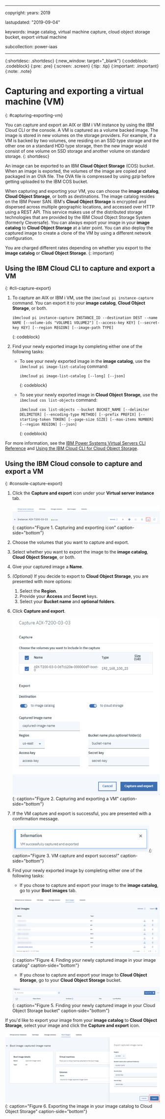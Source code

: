 ﻿---

copyright:
  years: 2019

lastupdated: "2019-09-04"

keywords: image catalog, virtual machine capture, cloud object storage bucket, export virtual machine

subcollection: power-iaas

---

{:shortdesc: .shortdesc}
{:new_window: target="_blank"}
{:codeblock: .codeblock}
{:pre: .pre}
{:screen: .screen}
{:tip: .tip}
{:important: .important}
{:note: .note}

# Capturing and exporting a virtual machine (VM)
{: #capturing-exporting-vm}

You can capture and export an AIX or IBM i VM instance by using the IBM Cloud CLI or the console. A VM is captured as a volume backed image. The image is stored in new volumes on the storage providers. For example, if a VM is backed by two volumes, one residing on an SSD type storage and the other one on a standard HDD type storage, then the new image would consist of one volume on SSD storage and another volume on standard storage.
{: shortdesc}

An image can be exported to an IBM **Cloud Object Storage** (COS) bucket. When an image is exported, the volumes of the image are copied and packaged in an OVA file. The OVA file is compressed by using _gzip_ before getting uploaded to the IBM COS bucket.

When capturing and exporting your VM, you can choose the **image catalog**, **Cloud Object Storage**, or both as destinations. The image catalog resides on the IBM Power SAN. IBM's **Cloud Object Storage** is encrypted and dispersed across multiple geographic locations, and accessed over HTTP using a REST API. This service makes use of the distributed storage technologies that are provided by the IBM Cloud Object Storage System (formerly Cleversafe). You can always export your image in your **image catalog** to **Cloud Object Storage** at a later point. You can also deploy the captured image to create a clone of the VM by using a different network configuration.

You are charged different rates depending on whether you export to the **image catalog** or **Cloud Object Storage**.
{: important}

## Using the IBM Cloud CLI to capture and export a VM
{: #cli-capture-export}

1. To capture an AIX or IBM i VM, use the `ibmcloud pi instance-capture` command. You can export it to your **image catalog**, **Cloud Object Storage**, or both.

    ```shell
    ibmcloud pi instance-capture INSTANCE_ID --destination DEST --name NAME [--volume-ids "VOLUME1 VOLUME2"] [--access-key KEY] [--secret-key KEY] [--region REGION] [--image-path TYPE]
    ```
    {: codeblock}

2. Find your newly exported image by completing either one of the following tasks:

    - To see your newly exported image in the **image catalog**, use the `ibmcloud pi image-list-catalog` command:

        ```shell
        ibmcloud pi image-list-catalog [--long] [--json]
        ```
        {: codeblock}

    - To see your newly exported image in **Cloud Object Storage**, use the `ibmcloud cos list-objects` command:

        ```shell
        ibmcloud cos list-objects --bucket BUCKET_NAME [--delimiter DELIMITER] [--encoding-type METHOD] [--prefix PREFIX] [--starting-token TOKEN] [--page-size SIZE] [--max-items NUMBER] [--region REGION] [--json]
        ```
        {: codeblock}

For more information, see the [IBM Power Systems Virtual Servers CLI Reference](/docs/power-iaas-cli-plugin?topic=power-iaas-cli-plugin-power-iaas-cli-reference#power-iaas-cli-before) and [Using the IBM Cloud CLI for Cloud Object Storage](/docs/services/cloud-object-storage?topic=cloud-object-storage-ic-use-the-ibm-cli#delete-bucket-cors).

## Using the IBM Cloud console to capture and export a VM
{: #console-capture-export}

1. Click the **Capture and export** icon under your **Virtual server instance** tab.

    ![Capturing and exporting icon](./images/console-capture-export.png "Capturing and exporting icon"){: caption="Figure 1. Capturing and exporting icon" caption-side="bottom"}
2. Choose the volumes that you want to capture and export.
3. Select whether you want to export the image to the **image catalog**, **Cloud Object Storage**, or both.
4. Give your captured image a **Name**.
5. _(Optional)_ If you decide to export to **Cloud Object Storage**, you are presented with more options:
   1. Select the **Region**.
   2. Provide your **Access** and **Secret** keys.
   3. Select your **Bucket name** and **optional folders**.

6. Click **Capture and export**.

    ![Capturing and exporting a VM](./images/console-capture-export-fields.png "Capturing and exporting a VM"){: caption="Figure 2. Capturing and exporting a VM" caption-side="bottom"}

7. If the VM capture and export is successful, you are presented with a confirmation message.

    ![VM capture and export success!](./images/console-capture-export-success.png "VM capture and export success!"){: caption="Figure 3. VM capture and export success!" caption-side="bottom"}

8. Find your newly exported image by completing either one of the following tasks:

    - If you chose to capture and export your image to the **image catalog**, go to your **Boot images** tab.

    ![Finding your newly captured image in your image catalog](./images/console-capture-export-boot.png "Finding your newly captured image in your image catalog"){: caption="Figure 4. Finding your newly captured image in your image catalog" caption-side="bottom"}

    - If you chose to capture and export your image to **Cloud Object Storage**, go to your **Cloud Object Storage** bucket.

    ![Finding your newly captured image in your Cloud Object Storage bucket](./images/console-capture-export-cos.png "Finding your newly captured image in your Cloud Object Storage bucket"){: caption="Figure 5. Finding your newly captured image in your Cloud Object Storage bucket" caption-side="bottom"}

If you'd like to export your image from your **image catalog** to **Cloud Object Storage**, select your image and click the **Capture and export** icon.

![Exporting the image in your image catalog to Cloud Object Storage](./images/console-export-boot-cos.png "Exporting the image in your image catalog to Cloud Object Storage"){: caption="Figure 6. Exporting the image in your image catalog to Cloud Object Storage" caption-side="bottom"}
